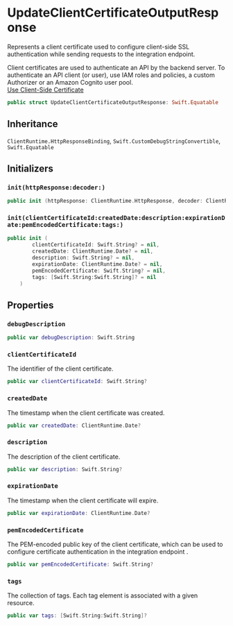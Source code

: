 # UpdateClientCertificateOutputResponse

Represents a client certificate used to configure client-side SSL authentication while sending requests to the integration endpoint.

<div class="remarks">Client certificates are used to authenticate an API by the backend server. To authenticate an API client (or user), use IAM roles and policies, a custom Authorizer or an Amazon Cognito user pool.</div>
<div class="seeAlso">
<a href="https:​//docs.aws.amazon.com/apigateway/latest/developerguide/getting-started-client-side-ssl-authentication.html">Use Client-Side Certificate
</div>

``` swift
public struct UpdateClientCertificateOutputResponse: Swift.Equatable 
```

## Inheritance

`ClientRuntime.HttpResponseBinding`, `Swift.CustomDebugStringConvertible`, `Swift.Equatable`

## Initializers

### `init(httpResponse:decoder:)`

``` swift
public init (httpResponse: ClientRuntime.HttpResponse, decoder: ClientRuntime.ResponseDecoder? = nil) throws 
```

### `init(clientCertificateId:createdDate:description:expirationDate:pemEncodedCertificate:tags:)`

``` swift
public init (
        clientCertificateId: Swift.String? = nil,
        createdDate: ClientRuntime.Date? = nil,
        description: Swift.String? = nil,
        expirationDate: ClientRuntime.Date? = nil,
        pemEncodedCertificate: Swift.String? = nil,
        tags: [Swift.String:Swift.String]? = nil
    )
```

## Properties

### `debugDescription`

``` swift
public var debugDescription: Swift.String 
```

### `clientCertificateId`

The identifier of the client certificate.

``` swift
public var clientCertificateId: Swift.String?
```

### `createdDate`

The timestamp when the client certificate was created.

``` swift
public var createdDate: ClientRuntime.Date?
```

### `description`

The description of the client certificate.

``` swift
public var description: Swift.String?
```

### `expirationDate`

The timestamp when the client certificate will expire.

``` swift
public var expirationDate: ClientRuntime.Date?
```

### `pemEncodedCertificate`

The PEM-encoded public key of the client certificate, which can be used to configure certificate authentication in the integration endpoint .

``` swift
public var pemEncodedCertificate: Swift.String?
```

### `tags`

The collection of tags. Each tag element is associated with a given resource.

``` swift
public var tags: [Swift.String:Swift.String]?
```
